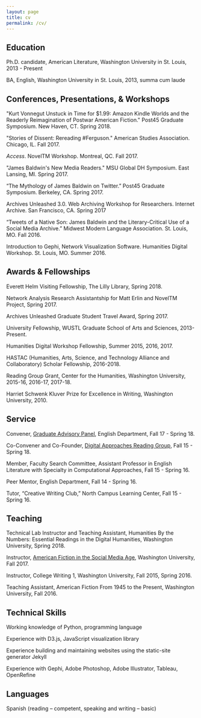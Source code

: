 ```yaml
---
layout: page
title: cv
permalink: /cv/
---
```


Education
---

Ph.D. candidate, American Literature, Washington University in St. Louis, 2013 - Present
 
BA, English, Washington University in St. Louis, 2013, summa cum laude

 

Conferences, Presentations, & Workshops
---
"Kurt Vonnegut Unstuck in Time for $1.99: Amazon Kindle Worlds and the Readerly Reimagination of Postwar American Fiction." Post45 Graduate Symposium. New Haven, CT. Spring 2018.

"Stories of Dissent: Rereading #Ferguson." American Studies Association. Chicago, IL. Fall 2017.

*Access*. NovelTM Workshop. Montreal, QC. Fall 2017.

"James Baldwin's New Media Readers." MSU Global DH Symposium. East Lansing, MI. Spring 2017.

“The Mythology of James Baldwin on Twitter.” Post45 Graduate Symposium. Berkeley, CA. Spring 2017.

Archives Unleashed 3.0. Web Archiving Workshop for Researchers. Internet Archive.
 San Francisco, CA. Spring 2017

“Tweets of a Native Son: James Baldwin and the Literary-Critical Use of a Social Media Archive.” Midwest Modern Language Association. St. Louis, MO. Fall 2016.

Introduction to Gephi, Network Visualization Software. Humanities Digital Workshop. St. Louis, MO. Summer 2016.


Awards & Fellowships
---
Everett Helm Visiting Fellowship, The Lilly Library, Spring 2018.

Network Analysis Research Assistantship for Matt Erlin and NovelTM Project, Spring 2017.

Archives Unleashed Graduate Student Travel Award, Spring 2017.

University Fellowship, WUSTL Graduate School of Arts and Sciences,                    2013-Present.

Humanities Digital Workshop Fellowship, Summer                                                        2015, 2016, 2017.

HASTAC (Humanities, Arts, Science, and Technology Alliance and Collaboratory) Scholar Fellowship,                                                                          2016-2018.

Reading Group Grant, Center for the Humanities, Washington University, 2015-16, 2016-17, 2017-18.

Harriet Schwenk Kluver Prize for Excellence in Writing, Washington University, 	2010.	

 

Service
---
Convener, [Graduate Advisory Panel](https://english.artsci.wustl.edu/graduate/student_resources), English Department, Fall 17 - Spring 18.

Co-Convener and Co-Founder, [Digital Approaches Reading Group](https://sites.wustl.edu/darg/), Fall 15 - Spring 18.
 
Member, Faculty Search Committee, Assistant Professor in 
English Literature with Specialty in Computational Approaches, Fall 15 - Spring 16.

Peer Mentor, English Department, Fall 14 - Spring 16.

Tutor, “Creative Writing Club,” North Campus Learning Center, Fall 15 - Spring 16.


Teaching
---
Technical Lab Instructor and Teaching Assistant, Humanities By the Numbers: Essential Readings in the Digital Humanities, Washington University, Spring 2018.

Instructor, [American Fiction in the Social Media Age](https://afsma17.com/), Washington University, Fall 2017.

Instructor, College Writing 1, Washington University, Fall 2015, Spring 2016.

Teaching Assistant, American Fiction From 1945 to the Present, Washington University,		 Fall 2016.
							


Technical Skills
---

Working knowledge of Python, programming language

Experience with D3.js, JavaScript visualization library

Experience building and maintaining websites using the static-site generator Jekyll

Experience with Gephi, Adobe Photoshop, Adobe Illustrator, Tableau, OpenRefine


Languages
---
Spanish (reading – competent, speaking and writing – basic)

